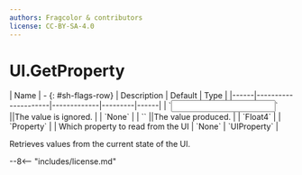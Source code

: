 ```yaml
---
authors: Fragcolor & contributors
license: CC-BY-SA-4.0
---
```



# UI.GetProperty

<div class="sh-parameters" markdown="1">
| Name | - {: #sh-flags-row} | Description | Default | Type |
|------|---------------------|-------------|---------|------|
| `<input>` ||The value is ignored. | | `None` |
| `<output>` ||The value produced. | | `Float4` |
| `Property` |  | Which property to read from the UI | `None` | `UIProperty` |

</div>

Retrieves values from the current state of the UI.

--8<-- "includes/license.md"
